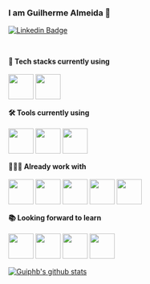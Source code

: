 ### I am Guilherme Almeida 👋

[![Linkedin Badge](https://img.shields.io/badge/-Guilherme%20Almeida-blue?style=flat-square&logo=Linkedin&logoColor=white&link=https://www.linkedin.com/in/guilherme1994/https://www.linkedin.com/in/guilherme1994/)](https://www.linkedin.com/in/guilherme1994/)

<!-- - 🔭 I’m currently working on be better programmer studying 
- 🌱 I’m currently learning ...
- 📫 How to reach me: ...
- 😄 Pronouns: he/him -->

<br>

**📌 Tech stacks currently using** <br>
<br>
<code><a href="https://dotnet.microsoft.com" target="_blank"><img height="50" src="https://www.vectorlogo.zone/logos/dotnet/dotnet-vertical.svg"></a></code>
<code><a href="https://www.postgresql.org/" target="_blank"><img height="50" src="https://www.vectorlogo.zone/logos/postgresql/postgresql-ar21.svg"></a></code>
<br>

**🛠️ Tools currently using** <br>
<br>
<code><a href="https://code.visualstudio.com" target="_blank"><img height="50" src="https://raw.githubusercontent.com/bestofjs/bestofjs-webui/master/public/logos/vscode.svg"></a></code>
<code><a href="https://www.postman.com/" target="_blank"><img height="50" src="https://www.vectorlogo.zone/logos/getpostman/getpostman-ar21.svg"></a></code></code>
<code><a href="https://git-scm.com/" target="_blank"><img height="50" src="https://www.vectorlogo.zone/logos/git-scm/git-scm-ar21.svg"></a></code>
<br>

**👨🏻‍💻 Already work with** <br>
<br>
<code><a href="https://www.android.com/" target="_blank"><img height="50" src="https://www.vectorlogo.zone/logos/android/android-ar21.svg"></a></code>
<code><a href="https://www.mongodb.com/" target="_blank"><img height="50" src="https://www.vectorlogo.zone/logos/mongodb/mongodb-ar21.svg"></a></code>
<code><a href="https://www.r-project.org/about.html" target="_blank"><img height="50" src="https://www.vectorlogo.zone/logos/r-project/r-project-icon.svg"></a></code>
<code><a href="https://www.python.org/" target="_blank"><img height="50" src="https://www.vectorlogo.zone/logos/python/python-ar21.svg"></a></code>
<code><a href="https://www.json.org/" target="_blank"><img height="50" src="https://www.vectorlogo.zone/logos/json/json-ar21.svg"></a></code>
<br>

**📚 Looking forward to learn** <br>
<br>
<code><a href="https://www.javascript.com/" target="_blank"><img height="50" src="https://www.vectorlogo.zone/logos/javascript/javascript-ar21.svg"></a></code>
<code><a href="https://reactjs.org/" target="_blank"><img height="50" src="https://www.vectorlogo.zone/logos/reactjs/reactjs-ar21.svg"></a></code>
<code><a href="https://aws.amazon.com/" target="_blank"><img height="50" src="https://www.vectorlogo.zone/logos/amazon_aws/amazon_aws-ar21.svg"></a></code>
<code><a href="https://angular.io/" target="_blank"><img height="50" src="https://www.vectorlogo.zone/logos/angular/angular-ar21.svg"></a></code>
<br>

[![Guiphb's github stats](https://github-readme-stats.vercel.app/api?username=Guiphb&show_icons=true)](https://github.com/Guiphb)
